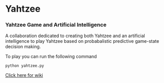 # Yahtzee
<h3>Yahtzee Game and Artificial Intelligence</h3>

A collaboration dedicated to creating both Yahtzee and an artificial intelligence to play Yahtzee based on probabalistic predictive game-state decision making.

To play you can run the following command

```
python yahtzee.py
```

[Click here for wiki](https://github.com/TheWaunaKeeganOrganization/Yahtzee/wiki)

